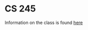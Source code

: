 # CS 245 
Information on the class is found [here](https://student.cs.uwaterloo.ca/~cs145/index.shtml)
